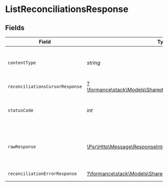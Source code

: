 # ListReconciliationsResponse


## Fields

| Field                                                                                                                | Type                                                                                                                 | Required                                                                                                             | Description                                                                                                          |
| -------------------------------------------------------------------------------------------------------------------- | -------------------------------------------------------------------------------------------------------------------- | -------------------------------------------------------------------------------------------------------------------- | -------------------------------------------------------------------------------------------------------------------- |
| `contentType`                                                                                                        | *string*                                                                                                             | :heavy_check_mark:                                                                                                   | HTTP response content type for this operation                                                                        |
| `reconciliationsCursorResponse`                                                                                      | [?\formance\stack\Models\Shared\ReconciliationsCursorResponse](../../models/shared/ReconciliationsCursorResponse.md) | :heavy_minus_sign:                                                                                                   | OK                                                                                                                   |
| `statusCode`                                                                                                         | *int*                                                                                                                | :heavy_check_mark:                                                                                                   | HTTP response status code for this operation                                                                         |
| `rawResponse`                                                                                                        | [\Psr\Http\Message\ResponseInterface](https://www.php-fig.org/psr/psr-7/#33-psrhttpmessageresponseinterface)         | :heavy_minus_sign:                                                                                                   | Raw HTTP response; suitable for custom response parsing                                                              |
| `reconciliationErrorResponse`                                                                                        | [?\formance\stack\Models\Shared\ReconciliationErrorResponse](../../models/shared/ReconciliationErrorResponse.md)     | :heavy_minus_sign:                                                                                                   | Error response                                                                                                       |